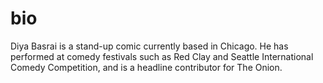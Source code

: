 # bio
Diya Basrai is a stand-up comic currently based in Chicago. He has performed at comedy festivals such as Red Clay and Seattle International Comedy Competition, and is a headline contributor for The Onion.
